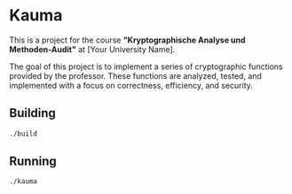 # Kauma

This is a project for the course **"Kryptographische Analyse und Methoden-Audit"** at [Your University Name]. 

The goal of this project is to implement a series of cryptographic functions provided by the professor. These functions are analyzed, tested, and implemented with a focus on correctness, efficiency, and security.

## Building
```bash
./build
```
## Running
```bash
./kauma
```

